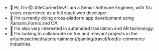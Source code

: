 - 👋 Hi, I’m @LittleCornerDev!  I am a Senior Software Engineer, with 10+ years experience as a full stack web developer.
- 🌱 I’m currently doing cross-platform app development using Xamarin.Forms and C#.
- 👀 I’m also very interested in automated translation and AR technology.
- 💞️ I’m looking to collaborate on fun and relevant projects in the arts/music/media/entertainment/gaming/travel/food/e-commerce industries.
<!---
- 📫 How to reach me ...


LittleCornerDev/LittleCornerDev is a ✨ special ✨ repository because its `README.md` (this file) appears on your GitHub profile.
You can click the Preview link to take a look at your changes.
--->
